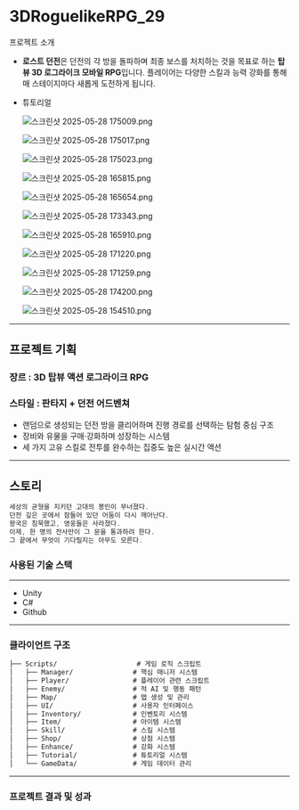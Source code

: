 # 3DRoguelikeRPG_29
 
프로젝트 소개

- **로스트 던전**은 던전의 각 방을 돌파하며 최종 보스를 처치하는 것을 목표로 하는 **탑뷰 3D 로그라이크 모바일 RPG**입니다. 플레이어는 다양한 스킬과 능력 강화를 통해 매 스테이지마다 새롭게 도전하게 됩니다.
- 튜토리얼
    
    ![스크린샷 2025-05-28 175009.png](attachment:4afcdcad-1b78-4e27-b6c1-958a1d239e78:스크린샷_2025-05-28_175009.png)
    
    ![스크린샷 2025-05-28 175017.png](attachment:1ab6b324-f5c9-4715-b4cf-5b843eb9b238:스크린샷_2025-05-28_175017.png)
    
    ![스크린샷 2025-05-28 175023.png](attachment:f57dc4e0-5d0c-43a0-a03d-838299d20176:스크린샷_2025-05-28_175023.png)
    
    ![스크린샷 2025-05-28 165815.png](attachment:6b6a1632-ce44-41ea-a935-9d2f3d23a542:스크린샷_2025-05-28_165815.png)
    
    ![스크린샷 2025-05-28 165654.png](attachment:24a1eaf6-30ed-448f-88be-51ee43bc1576:스크린샷_2025-05-28_165654.png)
    
    ![스크린샷 2025-05-28 173343.png](attachment:34488e94-bf12-42f1-adbe-7d3cb71d187a:스크린샷_2025-05-28_173343.png)
    
    ![스크린샷 2025-05-28 165910.png](attachment:be4f7860-f65d-4035-9799-050017b82be6:스크린샷_2025-05-28_165910.png)
    
    ![스크린샷 2025-05-28 171220.png](attachment:a3a8fee5-f056-4957-9fe1-b81e0d37c8b3:스크린샷_2025-05-28_171220.png)
    
    ![스크린샷 2025-05-28 171259.png](attachment:ca2799bb-632b-4427-b85b-94623501dc20:스크린샷_2025-05-28_171259.png)
    
    ![스크린샷 2025-05-28 174200.png](attachment:b57d0827-1d6d-4b57-8443-a841593498e1:스크린샷_2025-05-28_174200.png)
    
    ![스크린샷 2025-05-28 154510.png](attachment:9a8a7b4c-fa73-4427-85a2-0ed12c3fb382:스크린샷_2025-05-28_154510.png)
    

---

## 프로젝트 기획

### 장르 : 3D 탑뷰 액션 로그라이크 RPG

### 스타일 : 판타지 + 던전 어드벤쳐

- 랜덤으로 생성되는 던전 방을 클리어하며 진행 경로를 선택하는 탐험 중심 구조
- 장비와 유물을 구매·강화하며 성장하는 시스템
- 세 가지 고유 스킬로 전투를 완수하는 집중도 높은 실시간 액션

---

## 스토리

```jsx
세상의 균형을 지키던 고대의 봉인이 무너졌다.
던전 깊은 곳에서 잠들어 있던 어둠이 다시 깨어난다.
왕국은 침묵했고, 영웅들은 사라졌다.
이제, 한 명의 전사만이 그 문을 통과하려 한다.
그 끝에서 무엇이 기다릴지는 아무도 모른다.
```

### 사용된 기술 스택

---

- Unity
- C#
- Github

---

### 클라이언트 구조

```markdown
├── Scripts/                    # 게임 로직 스크립트
│   ├── Manager/               # 핵심 매니저 시스템
│   ├── Player/                # 플레이어 관련 스크립트
│   ├── Enemy/                 # 적 AI 및 행동 패턴
│   ├── Map/                   # 맵 생성 및 관리
│   ├── UI/                    # 사용자 인터페이스
│   ├── Inventory/             # 인벤토리 시스템
│   ├── Item/                  # 아이템 시스템
│   ├── Skill/                 # 스킬 시스템
│   ├── Shop/                  # 상점 시스템
│   ├── Enhance/               # 강화 시스템
│   ├── Tutorial/              # 튜토리얼 시스템
│   └── GameData/              # 게임 데이터 관리
```

---

### 프로젝트 결과 및 성과
